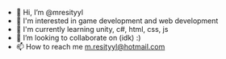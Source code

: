 - 👋 Hi, I’m @mresityyl
- 👀 I'm interested in game development and web development
- 🌱 I'm currently learning unity, c#, html, css, js
- 💞️ I’m looking to collaborate on (idk) :)
- 📫 How to reach me m.resityyl@hotmail.com


<!---
m-resityyl/m-resityyl is a ✨ special ✨ repository because its `README.md` (this file) appears on your GitHub profile.
You can click the Preview link to take a look at your changes.
--->
